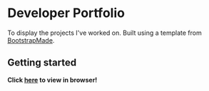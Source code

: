 # Developer Portfolio

To display the projects I've worked on. Built using a template from [BootstrapMade](https://bootstrapmade.com/iportfolio-bootstrap-portfolio-websites-template/).


## Getting started

**Click [here](https://ripleymay.github.io/portfolio/) to view in browser!** 